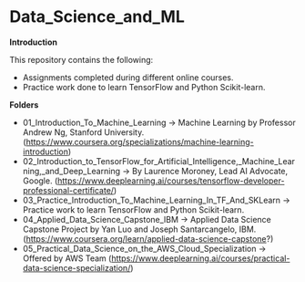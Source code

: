# Data_Science_and_ML

**Introduction**

This repository contains the following: 

- Assignments completed during different online courses.
- Practice work done to learn TensorFlow and Python Scikit-learn.

**Folders**

- 01_Introduction_To_Machine_Learning -> Machine Learning by Professor Andrew Ng, Stanford University. (https://www.coursera.org/specializations/machine-learning-introduction)
- 02_Introduction_to_TensorFlow_for_Artificial_Intelligence,_Machine_Learning,_and_Deep_Learning -> By Laurence Moroney, Lead AI Advocate, Google. (https://www.deeplearning.ai/courses/tensorflow-developer-professional-certificate/)
- 03_Practice_Introduction_To_Machine_Learning_In_TF_And_SKLearn -> Practice work to learn TensorFlow and Python Scikit-learn. 
- 04_Applied_Data_Science_Capstone_IBM -> Applied Data Science Capstone Project by Yan Luo and Joseph Santarcangelo, IBM. (https://www.coursera.org/learn/applied-data-science-capstone?)
- 05_Practical_Data_Science_on_the_AWS_Cloud_Specialization -> Offered by AWS Team (https://www.deeplearning.ai/courses/practical-data-science-specialization/)